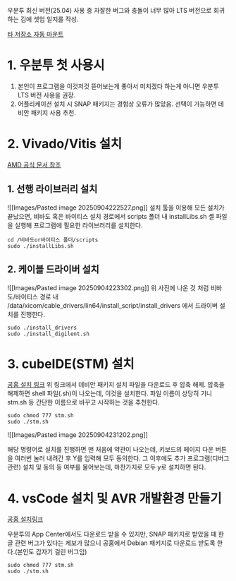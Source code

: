 우분투 최신 버전(25.04) 사용 중 자잘한 버그와 충돌이 너무 많아 LTS 버전으로 회귀하는 김에 셋업 일지를 작성.


[타 저장소 자동 마운트](https://m.blog.naver.com/watney0813/221017927194)
# 1. 우분투 첫 사용시

1. 본인이 프로그램을 이것저것 뜯어보는게 좋아서 미치겠다 하는게 아니면 우분투 LTS 버전 사용을 권장.
2. 어플리케이션 설치 시 SNAP 패키지는 경험상 오류가 많았음. 선택이 가능하면 데비안 패키지 사용 추천.



# 2. Vivado/Vitis 설치

[AMD 공식 문서 참조](https://docs.amd.com/r/en-US/ug1400-vitis-embedded/Installing-the-Vitis-Software-Platform)

## 1. 선행 라이브러리 설치
![[Images/Pasted image 20250904222527.png]]
설치 툴을 이용해 모든 설치가 끝났으면, 비바도 혹은 바이티스 설치 경로에서 scripts 폴더 내 installLibs.sh 셸 파일을 실행해 프로그램에 필요한 라이브러리를 설치한다.

```consele title="설치 명령어"
cd /비바도or바이티스 폴더/scripts
sudo ./installLibs.sh
```


## 2. 케이블 드라이버 설치
![[Images/Pasted image 20250904223302.png]]
위 사진에 나온 것 처럼 비바도/바이티스 경로 내 /data/xicom/cable_drivers/lin64/install_script/install_drivers 에서 드라이버 설치를 진행한다.

```consele title="설치 명령어"
sudo ./install_drivers
sudo ./install_digilent.sh
```







# 3. cubeIDE(STM) 설치

[공홈 설치 링크](https://www.st.com/en/development-tools/stm32cubeide.html)
위 링크에서 데비안 패키지 설치 파일을 다운로드 후 압축 해제.
압축을 해제하면 shell 파일(.sh)이 나오는데, 이것을 설치한다.
파일 이름이 상당히 기니 stm.sh 등 간단한 이름으로 바꾸고 시작하는 것을 추천한다.
```consol title="설치 명령어"
sudo chmod 777 stm.sh
sudo ./stm.sh
```

![[Images/Pasted image 20250904231202.png]]

해당 명령어로 설치를 진행하면 맨 처음에 약관이 나오는데, 키보드의 페이지 다운 버튼을 여러번 눌러 내려간 후 Y를 입력해 모두 동의한다. 
그 이후에도 추가 프로그램(디버그 관련) 설치 및 동의 등 여부를 물어보는데, 마찬가지로 모두 y로 설치하면 된다.


# 4. vsCode 설치 및 AVR 개발환경 만들기

[공홈 설치링크](https://code.visualstudio.com/)

우분투의 App Center에서도 다운로드 받을 수 있지만, SNAP 패키지로 받았을 때 한글 관련 버그가 있다는 제보가 많으니 공홈에서 Debian 패키지로 다운로드 받도록 한다.(본인도 갑자기 걸린 버그임)


```consol title="설치 명령어"
sudo chmod 777 stm.sh
sudo ./stm.sh
```